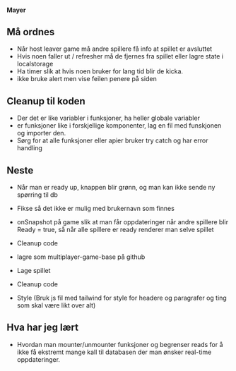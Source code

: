 #### Mayer

## Må ordnes
- Når host leaver game må andre spillere få info at spillet er avsluttet
- Hvis noen faller ut / refresher må de fjernes fra spillet eller lagre state i localstorage
- Ha timer slik at hvis noen bruker for lang tid blir de kicka.
- ikke bruke alert men vise feilen penere på siden

## Cleanup til koden
- Der det er like variabler i funksjoner, ha heller globale variabler
- er funksjoner like i forskjellige komponenter, lag en fil med funskjonen og importer den.
- Sørg for at alle funksjoner eller apier bruker try catch og har error handling

## Neste
- Når man er ready up, knappen blir grønn, og man kan ikke sende ny spørring til db
- Fikse så det ikke er mulig med brukernavn som finnes
- onSnapshot på game slik at man får oppdateringer når andre spillere blir Ready = true, så når alle spillere er ready renderer man selve spillet
- Cleanup code
- lagre som multiplayer-game-base på github

- Lage spillet
- Cleanup code
- Style (Bruk js fil med tailwind for style for headere og paragrafer og ting som skal være likt over alt)


## Hva har jeg lært
- Hvordan man mounter/unmounter funksjoner og begrenser reads for å ikke få ekstremt mange kall til databasen der man ønsker real-time oppdateringer.